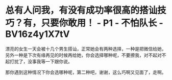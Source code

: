 # 总有人问我，有没有成功率很高的搭讪技巧？有，只要你敢用！ - P1 - 不怕队长 - BV16z4y1X7tV

漂亮的女生一天会被十几个男生搭讪，正常她会有两种选择，一种是把微信给她，另外一种是下次有缘再见的时候再给她，你会选择哪种呢，不要撩我，对不起对不起打扰了，没事我等一下跟你说。

那你遇到这种情况下你会选哪种呢，第二种吧，谢谢，这么巧啊又见面了，走啊。